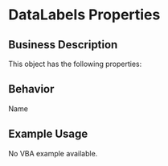 # DataLabels Properties

## Business Description
This object has the following properties:

## Behavior
Name

## Example Usage
No VBA example available.